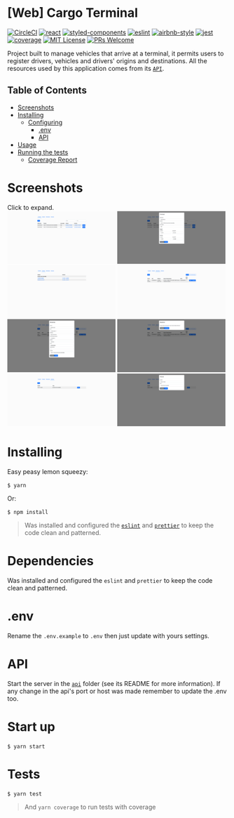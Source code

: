 # [Web] Cargo Terminal
[![CircleCI](https://img.shields.io/circleci/build/github/DiegoVictor/cargo-terminal-web?style=flat-square&logo=circleci)](https://app.circleci.com/pipelines/github/DiegoVictor/cargo-terminal-web)
[![react](https://img.shields.io/badge/reactjs-18.2.0-61dafb?style=flat-square&logo=react)](https://reactjs.org/)
[![styled-components](https://img.shields.io/badge/styled_components-5.3.6-db7b86?style=flat-square&logo=styled-components)](https://styled-components.com/)
[![eslint](https://img.shields.io/badge/eslint-8.26.0-4b32c3?style=flat-square&logo=eslint)](https://eslint.org/)
[![airbnb-style](https://flat.badgen.net/badge/style-guide/airbnb/ff5a5f?icon=airbnb)](https://github.com/airbnb/javascript)
[![jest](https://img.shields.io/badge/jest-27.5.1-brightgreen?style=flat-square&logo=jest)](https://jestjs.io/)
[![coverage](https://img.shields.io/codecov/c/gh/DiegoVictor/cargo-terminal-web?logo=codecov&style=flat-square)](https://app.codecov.io/gh/DiegoVictor/cargo-terminal-web/tree/main)
[![MIT License](https://img.shields.io/badge/license-MIT-green?style=flat-square)](https://raw.githubusercontent.com/DiegoVictor/cargo-terminal-web/main/LICENSE)
[![PRs Welcome](https://img.shields.io/badge/PRs-welcome-brightgreen.svg?style=flat-square)](http://makeapullrequest.com)

Project built to manage vehicles that arrive at a terminal, it permits users to register drivers, vehicles and drivers' origins and destinations. All the resources used by this application comes from its [`API`](https://github.com/DiegoVictor/cargo-terminal-api).

## Table of Contents
* [Screenshots](#screenshots)
* [Installing](#installing)
  * [Configuring](#configuring)
    * [.env](#env)
    * [API](#api)
* [Usage](#usage)
* [Running the tests](#running-the-tests)
  * [Coverage Report](#coverage-report)

# Screenshots
Click to expand.<br>
<img src="https://raw.githubusercontent.com/DiegoVictor/cargo-terminal-web/main/screenshots/terminal.png" width="49%"/>
<img src="https://raw.githubusercontent.com/DiegoVictor/cargo-terminal-web/main/screenshots/terminal-edit.png" width="49%"/>
<img src="https://raw.githubusercontent.com/DiegoVictor/cargo-terminal-web/main/screenshots/travels.png" width="49%"/>
<img src="https://raw.githubusercontent.com/DiegoVictor/cargo-terminal-web/main/screenshots/drivers.png" width="49%"/>
<img src="https://raw.githubusercontent.com/DiegoVictor/cargo-terminal-web/main/screenshots/driver-edit.png" width="49%"/>
<img src="https://raw.githubusercontent.com/DiegoVictor/cargo-terminal-web/main/screenshots/driver-disable.png" width="49%"/>
<img src="https://raw.githubusercontent.com/DiegoVictor/cargo-terminal-web/main/screenshots/vehicles.png" width="49%"/>
<img src="https://raw.githubusercontent.com/DiegoVictor/cargo-terminal-web/main/screenshots/vehicle-edit.png" width="49%"/>

# Installing
Easy peasy lemon squeezy:
```
$ yarn
```
Or:
```
$ npm install
```
> Was installed and configured the [`eslint`](https://eslint.org/) and [`prettier`](https://prettier.io/) to keep the code clean and patterned.

# Dependencies
Was installed and configured the `eslint` and `prettier` to keep the code clean and patterned.

# .env
Rename the `.env.example` to `.env` then just update with yours settings.

# API
Start the server in the [`api`](https://github.com/DiegoVictor/truck-system/tree/master/api) folder (see its README for more information). If any change in the api's port or host was made remember to update the .env too.

# Start up
```
$ yarn start
```

# Tests
```
$ yarn test
```
> And `yarn coverage` to run tests with coverage
